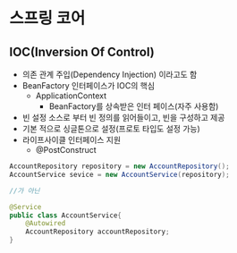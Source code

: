 # 스프링 코어

## IOC(Inversion Of Control)
* 의존 관계 주입(Dependency Injection) 이라고도 함
* BeanFactory 인터페이스가 IOC의 핵심
  * ApplicationContext
    * BeanFactory를 상속받은 인터 페이스(자주 사용함)
* 빈 설정 소스로 부터 빈 정의를 읽어들이고, 빈을 구성하고 제공
* 기본 적으로 싱글톤으로 설정(프로토 타입도 설정 가능)
* 라이프사이클 인터페이스 지원
  * @PostConstruct
```java
AccountRepository repository = new AccountRepository();
AccountService sevice = new AccountService(repository);

//가 아닌

@Service
public class AccountService{
    @Autowired
    AccountRepository accountRepository;
}

```